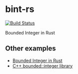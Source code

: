 # bint-rs

[![Build Status](https://api.travis-ci.org/folkengine/bint-rs.svg?branch=master)](https://travis-ci.org/folkengine/bint-rs)

Bounded Integer in Rust


## Other examples
* [Bounded Integer in Rust](https://github.com/programble/bounded-integer)
* [C++ bounded::integer library](http://doublewise.net/c++/bounded/)